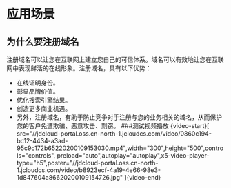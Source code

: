 # 应用场景
## 为什么要注册域名
注册域名可以让您在互联网上建立您自己的可信体系。域名可以有效地让您在互联网中表现鲜活的在线形象。注册域名，具有以下优势：

- 在线证明身份。
- 彰显品牌价值。
- 优化搜索引擎结果。
- 创造更多商业机遇。
- 另外，注册域名，有助于防止竞争对手注册与您的业务相关的域名，从而保护您的客户免遭欺骗、恶意攻击、剽窃。
###测试视频播放
{video-start}[ src="//jdcloud-portal.oss.cn-north-1.jcloudcs.com/video/0860c194-bc12-4434-a3ad-95c9c172b65220200109153030.mp4",width="300",height="500",controls="controls", preload="auto",autoplay="autoplay",x5-video-player-type="h5",poster="//jdcloud-portal.oss.cn-north-1.jcloudcs.com/video/b8923ecf-4a19-4e66-98e3-1d847604a86620200109154726.jpg" ]{video-end}
